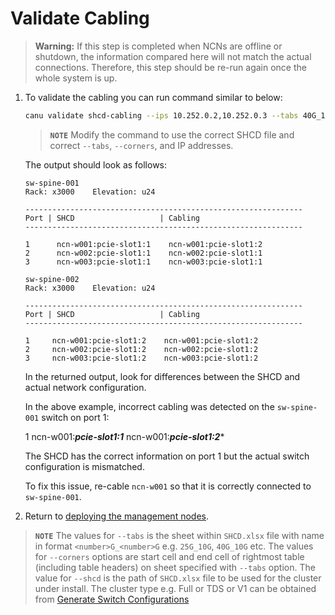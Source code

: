 # Validate Cabling

> **Warning:**  If this step is completed when NCNs are offline or shutdown, the information compared here will not match the actual connections. Therefore, this step should be re-run again once the whole system is up.

1. To validate the cabling you can run command similar to below:

    ```bash
    canu validate shcd-cabling --ips 10.252.0.2,10.252.0.3 --tabs 40G_10G --corners J12,T36 --shcd ./SHCD.xlsx
    ```

    > **`NOTE`** Modify the command to use the correct SHCD file and correct `--tabs`, `--corners`, and IP addresses.

    The output should look as follows:

    ```text
    sw-spine-001
    Rack: x3000    Elevation: u24

    --------------------------------------------------------------
    Port | SHCD                   | Cabling
    --------------------------------------------------------------

    1      ncn-w001:pcie-slot1:1    ncn-w001:pcie-slot1:2
    2      ncn-w002:pcie-slot1:1    ncn-w002:pcie-slot1:1
    3      ncn-w003:pcie-slot1:1    ncn-w003:pcie-slot1:1

    sw-spine-002
    Rack: x3000    Elevation: u24

    --------------------------------------------------------------
    Port | SHCD                   | Cabling
    --------------------------------------------------------------

    1     ncn-w001:pcie-slot1:2    ncn-w001:pcie-slot1:2
    2     ncn-w002:pcie-slot1:2    ncn-w002:pcie-slot1:2
    3     ncn-w003:pcie-slot1:2    ncn-w003:pcie-slot1:2
    ```

    In the returned output, look for differences between the SHCD and actual network configuration.

    In the above example, incorrect cabling was detected on the `sw-spine-001` switch on port 1:

    1      ncn-w001:***pcie-slot1:1***    ncn-w001:***pcie-slot1:2****

    The SHCD has the correct information on port 1 but the actual switch configuration is mismatched.

    To fix this issue, re-cable `ncn-w001` so that it is correctly connected to `sw-spine-001`.

1. Return to [deploying the management nodes](../../../install/deploy_non-compute_nodes.md#23-check-lvm-on-kubernetes-ncns).

> **`NOTE`** The values for `--tabs` is the sheet within `SHCD.xlsx` file with name in format `<number>G_<number>G` e.g. `25G_10G`, `40G_10G` etc.
The values for `--corners` options are start cell and end cell of rightmost table (including table headers) on sheet specified with `--tabs` option. 
The value for `--shcd` is the path of `SHCD.xlsx` file to be used for the cluster under install.
The cluster type e.g. Full or TDS or V1 can be obtained from [Generate Switch Configurations](generate_switch_configs.md)
